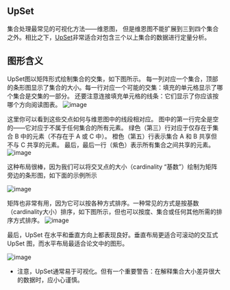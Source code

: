 ## UpSet
集合处理最常见的可视化方法——维恩图， 但是维恩图不能扩展到三到四个集合之外。相比之下，[UpSet](https://upset.app/)非常适合对包含三个以上集合的数据进行定量分析。


## 图形含义
UpSet图以矩阵形式绘制集合的交集，如下图所示。
每一列对应一个集合，顶部的条形图显示了集合的大小。每一行对应一个可能的交集：填充的单元格显示了哪个集合是交集的一部分。
还要注意连接填充单元格的线条：它们显示了你应该按哪个方向阅读图表。
![image](https://github.com/user-attachments/assets/263f1c61-38f7-4740-b9e9-b1d07acf1f6a)

这里你可以看到这些交点如何与维恩图中的线段相对应。
图中的第一行完全是空的——它对应于不属于任何集合的所有元素。
绿色（第三）行对应于仅存在于集合 B 中的元素（不存在于 A 或 C 中）。
橙色（第五）行表示集合 A 和 B 共享但不与 C 共享的元素。
最后，最后一行（紫色）表示所有集合之间共享的元素。
![image](https://github.com/user-attachments/assets/b7f11c00-b5c1-47d2-97e0-0b241b0eaea0)

这种布局很棒，因为我们可以将交叉点的大小（cardinality “基数”）绘制为矩阵旁边的条形图，如下面的示例所示

![image](https://github.com/user-attachments/assets/cdcb19e8-7d5e-4da5-9ff1-5eb424888b6a)


矩阵也非常有用，因为它可以按各种方式排序。一种常见的方式是按基数（cardinality大小）排序，如下图所示，但也可以按度、集合或任何其他所需的排序方式排序。
![image](https://github.com/user-attachments/assets/ed23af73-33a5-483b-a51e-09acf629eb5e)

最后，UpSet 在水平和垂直方向上都表现良好。垂直布局更适合可滚动的交互式 UpSet 图，而水平布局最适合论文中的图形。

![image](https://github.com/user-attachments/assets/d066e93a-8677-450c-b3a1-2540a7b2730c)

- 注意，UpSet通常易于可视化。但有一个重要警告：在解释集合大小差异很大的数据时，应小心谨慎。
